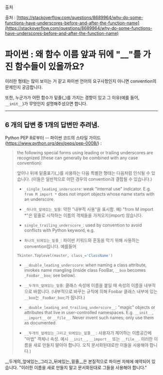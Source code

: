 출처 

출처 : [https://stackoverflow.com/questions/8689964/why-do-some-functions-have-underscores-before-and-after-the-function-name](https://stackoverflow.com/questions/8689964/why-do-some-functions-have-underscores-before-and-after-the-function-name)

# 파이썬 : 왜 함수 이름 앞과 뒤에 "__"를 가진 함수들이 있을까요?

이러한 형태는 많이 보이는 거 같고 파이썬 언어의 요구사항인지 아니면 convention의 문제인지 궁금합니다.

또한, 누군가가 어떤 함수가 밑줄(_)를 가지는 경향이 있고 그 이유(예를 들어, `__init__`)가 무엇인지 설명해주셨으면 합니다.

----

## 6 개의 답변 중 1개의 답변만 추려냄.

Python PEP 8로부터 -- 파이썬 코드의 스타일 가이드 (https://www.python.org/dev/peps/pep-0008/) :

> the following special forms using leading or trailing underscores are recognized (these can generally be combined with any case convention):
>
> 앞이나 뒤에 밑줄표기(_)를 사용하는 다음 특별한 형태는 다음처럼 인식될 수 있습니다. (이들은 일반적으로 어떤 경우의 convention과 결합될 수 있습니다.)
>
> * `_single_leading_underscore`: weak "internal use" indicator. E.g. `from M import *` does not import objects whose name starts with an underscore.
>
> * `_하나의_앞에있는_밑줄`: 약한 "내부적 사용"을 표시함. 예) "from M import *"은 밑줄로 시작하는 이름의 객체들을 가져오지(import) 않습니다.
>
> * `single_trailing_underscore_`: used by convention to avoid conflicts with Python keyword, e.g.
>
> * `하나의_뒤에있는_밑줄_`: 파이썬 키워드와 혼동을 막기 위해 사용하는 convention입니다. 예를들어
> ```python
> Tkinter.Toplevel(master, class_='ClassName')
> ```
> * `__double_leading_underscore`: when naming a class attribute, invokes name mangling (inside class FooBar, `__boo` becomes `_FooBar__boo`; see below).
> 
> * `__두개의_앞에있는_밑줄`: 클래스 속성에 이름을 붙일 때 속성의 이름을 내부적으로 바꿉니다. (내부적으로 바꾸는 규칙에 의해 Foobar 클래스 내부에 있는 `__boo`는 `_FooBar_boo`;가 됩니다.)
>
> * `__double_leading_and_trailing_underscore__`: "magic" objects or attributes that live in user-controlled namespaces. E.g. `__init__`, `__import__` or `__file__`. Never invent such names; only use them as documented.
>
> * `__두개의_앞에있는_그리고_뒤에있는_밑줄__` : 사용자가 제어하는 이름공간에 "마법" 객체나 속성. 예시 `__init__`, `__import__` 또는 `__file__`. 이러한 이름을 새로 만들지 말아야 합니다. 오직 문서화된대로만 이들을 사용해야 합니다.)

__두개의_앞에있는_그리고_뒤에있는_밑줄__은 본질적으로 파이썬 자체에 예약되어 있습니다. "이러한 이름을 새로 만들지 말고  문서화된대로 그들을 사용해야 합니다."
